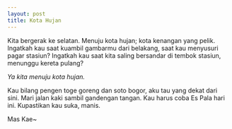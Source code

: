 ```yaml
---
layout: post
title: Kota Hujan
---
```


Kita bergerak ke selatan. Menuju kota hujan; kota kenangan yang pelik. Ingatkah kau saat kuambil gambarmu dari belakang, saat kau menyusuri pagar stasiun? Ingatkah kau saat kita saling bersandar di tembok stasiun, menunggu kereta pulang?

*Ya kita menuju kota hujan.*

Kau bilang pengen toge goreng dan soto bogor, aku tau yang dekat dari sini. Mari jalan kaki sambil gandengan tangan. Kau harus coba Es Pala hari ini. Kupastikan kau suka, manis.

Mas Kae~